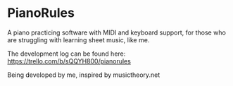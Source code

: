 # PianoRules
A piano practicing software with MIDI and keyboard support, for those who are struggling with learning sheet music, like me.

The development log can be found here: https://trello.com/b/sQQYH800/pianorules

Being developed by me, inspired by musictheory.net

